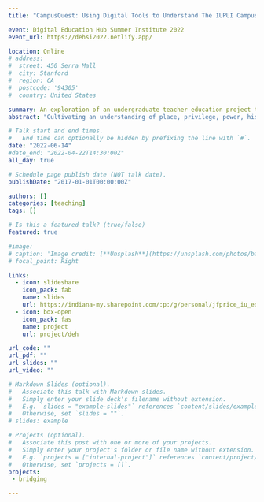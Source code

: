 ```yaml
---
title: "CampusQuest: Using Digital Tools to Understand The IUPUI Campus History"

event: Digital Education Hub Summer Institute 2022
event_url: https://dehsi2022.netlify.app/

location: Online
# address:
#  street: 450 Serra Mall
#  city: Stanford
#  region: CA
#  postcode: '94305'
#  country: United States

summary: An exploration of an undergraduate teacher education project that cultivates an understanding of place, privilege, power, history, culture, and environment with technology.
abstract: "Cultivating an understanding of place, privilege, power, history, culture, and environment are essential requisites for educators at all levels and for all subject areas. Jeremy will discuss the ways in which he uses digital tools with his undergraduate teacher education students to provide an opportunity to explore what place means to them and to develop a respectful understanding of the neighborhood on which the IUPUI campus is built on through an exploration of the cultural and environmental history of this place."

# Talk start and end times.
#   End time can optionally be hidden by prefixing the line with `#`.
date: "2022-06-14"
#date_end: "2022-04-22T14:30:00Z"
all_day: true

# Schedule page publish date (NOT talk date).
publishDate: "2017-01-01T00:00:00Z"

authors: []
categories: [teaching]
tags: []

# Is this a featured talk? (true/false)
featured: true

#image:
# caption: 'Image credit: [**Unsplash**](https://unsplash.com/photos/bzdhc5b3Bxs)'
# focal_point: Right

links:
  - icon: slideshare
    icon_pack: fab
    name: slides
    url: https://indiana-my.sharepoint.com/:p:/g/personal/jfprice_iu_edu/EfldpNnyF0hPrpYiQ915S-cBHo__o0yJbbcPZWVYdAwNhg?e=NKamCg
  - icon: box-open
    icon_pack: fas
    name: project
    url: project/deh

url_code: ""
url_pdf: ""
url_slides: ""
url_video: ""

# Markdown Slides (optional).
#   Associate this talk with Markdown slides.
#   Simply enter your slide deck's filename without extension.
#   E.g. `slides = "example-slides"` references `content/slides/example-slides.md`.
#   Otherwise, set `slides = ""`.
# slides: example

# Projects (optional).
#   Associate this post with one or more of your projects.
#   Simply enter your project's folder or file name without extension.
#   E.g. `projects = ["internal-project"]` references `content/project/deep-learning/index.md`.
#   Otherwise, set `projects = []`.
projects:
 - bridging

---
```

